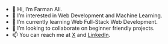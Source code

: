 - 👋 Hi, I’m Farman Ali.
- 👀 I’m interested in Web Development and Machine Learning.
- 🌱 I’m currently learning Web Full-Stack Web Development.
- 💞️ I’m looking to collaborate on beginner friendly projects.
- 📫 You can reach me at [X](https://www.twitter.com/farman_al1) and [LinkedIn](https://in.linkedin.com).
